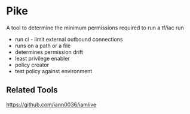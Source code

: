 # Pike 

A tool to determine the minimum permissions required to run a tf/iac run

- run ci - limit external outbound connections
- runs on a path or a file
- determines permission drift
- least privilege enabler
- policy creator
- test policy against environment

## Related Tools

<https://github.com/iann0036/iamlive>